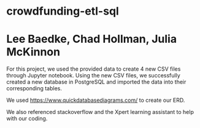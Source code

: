 # crowdfunding-etl-sql

# Lee Baedke, Chad Hollman, Julia McKinnon

For this project, we used the provided data to create 4 new CSV files through Jupyter notebook.
Using the new CSV files, we successfully created a new database in PostgreSQL and imported the data into their corresponding tables.

We used https://www.quickdatabasediagrams.com/ to create our ERD.

We also referenced stackoverflow and the Xpert learning assistant to help with our coding.

